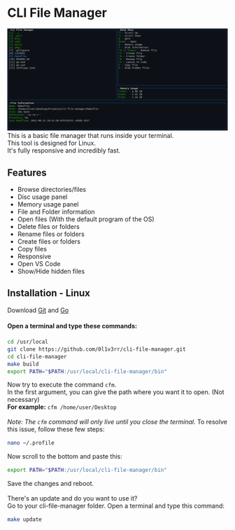 # CLI File Manager
<img src="./docs/screenshot2.png">
<br>
This is a basic file manager that runs inside your terminal. <br>
This tool is designed for Linux. <br>
It's fully responsive and incredibly fast.

## Features
- Browse directories/files
- Disc usage panel
- Memory usage panel
- File and Folder information
- Open files (With the default program of the OS)
- Delete files or folders
- Rename files or folders
- Create files or folders
- Copy files
- Responsive
- Open VS Code 
- Show/Hide hidden files

## Installation - Linux
Download [Git](https://git-scm.com/downloads) and [Go](https://golang.org/dl/)<br>

#### Open a terminal and type these commands:
```sh
cd /usr/local
git clone https://github.com/0l1v3rr/cli-file-manager.git
cd cli-file-manager
make build
export PATH="$PATH:/usr/local/cli-file-manager/bin"
```
Now try to execute the command `cfm`. <br>
In the first argument, you can give the path where you want it to open. (Not necessary)<br>
**For example:** `cfm /home/user/Desktop`<br><br>
*Note: The `cfm` command will only live until you close the terminal.* To resolve this issue, follow these few steps:
```sh
nano ~/.profile
```
Now scroll to the bottom and paste this:
```sh
export PATH="$PATH:/usr/local/cli-file-manager/bin"
```
Save the changes and reboot.
<br><br>
There's an update and do you want to use it?<br>
Go to your cli-file-manager folder. Open a terminal and type this command:
```sh
make update
```
